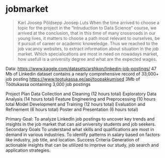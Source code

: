 # jobmarket
>Karl Joosep Põldsepp
>Joosep Luts
When the time arrived to choose a topic for the project in the “Intruduction to Data Science” course, we arrived at the conclusion, that in this time of many crossroads in our young lives, it matters to choose a path most relevant to ourselves, be it pursuit of career or academic knoweledge. Thus we reached to the job vacancy websites, to extract information about situation in the job market. Which specialications are most in need on nowadays market, how usefull is a university degree and what are the expected wages.

Data: 
https://www.kaggle.com/datasets/arshkon/linkedin-job-postings/ 
47 Mb of Linkedin dataset contains a nearly comprehensive record of 33,000+ 
job posting
https://www.tootukassa.ee/api/toopakkumised
3Mb of Töötukassa ocntaining 3,000 job postings

Project Plan
Data Collection and Cleaning (12 hours total)
Exploratory Data Analysis (14 hours total)
Feature Engineering and Preprocessing (10 hours total
Model Development and Training (12 hours total)
Evaluation and Refinement (6 hours total)
Poster and Presentation (6 hours total)

Primary Goal: To analyze LinkedIn job postings to uncover key trends and insights in the job 
market that can aid university students and job seekers.
Secondary Goals
To understand what skills and qualifications are most in demand in various industries.
To identify patterns in salary based on factors like industry, job title, and location.
Success Criteria
Generation of actionable insights that can be utilized to improve our study, job search and 
application strategies.
